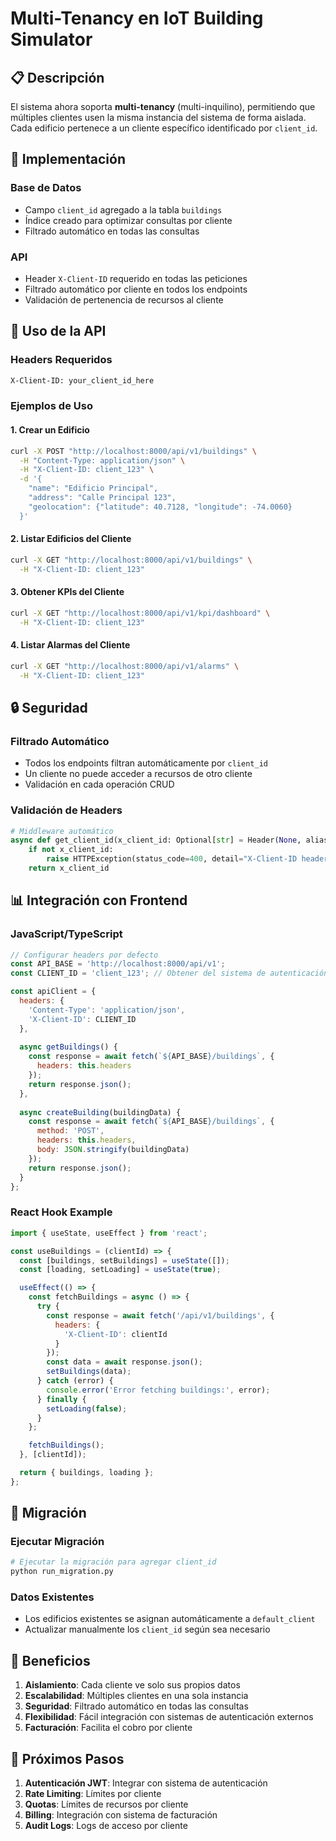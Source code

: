 # Multi-Tenancy en IoT Building Simulator

## 📋 Descripción

El sistema ahora soporta **multi-tenancy** (multi-inquilino), permitiendo que múltiples clientes usen la misma instancia del sistema de forma aislada. Cada edificio pertenece a un cliente específico identificado por `client_id`.

## 🔧 Implementación

### Base de Datos
- Campo `client_id` agregado a la tabla `buildings`
- Índice creado para optimizar consultas por cliente
- Filtrado automático en todas las consultas

### API
- Header `X-Client-ID` requerido en todas las peticiones
- Filtrado automático por cliente en todos los endpoints
- Validación de pertenencia de recursos al cliente

## 🚀 Uso de la API

### Headers Requeridos
```bash
X-Client-ID: your_client_id_here
```

### Ejemplos de Uso

#### 1. Crear un Edificio
```bash
curl -X POST "http://localhost:8000/api/v1/buildings" \
  -H "Content-Type: application/json" \
  -H "X-Client-ID: client_123" \
  -d '{
    "name": "Edificio Principal",
    "address": "Calle Principal 123",
    "geolocation": {"latitude": 40.7128, "longitude": -74.0060}
  }'
```

#### 2. Listar Edificios del Cliente
```bash
curl -X GET "http://localhost:8000/api/v1/buildings" \
  -H "X-Client-ID: client_123"
```

#### 3. Obtener KPIs del Cliente
```bash
curl -X GET "http://localhost:8000/api/v1/kpi/dashboard" \
  -H "X-Client-ID: client_123"
```

#### 4. Listar Alarmas del Cliente
```bash
curl -X GET "http://localhost:8000/api/v1/alarms" \
  -H "X-Client-ID: client_123"
```

## 🔒 Seguridad

### Filtrado Automático
- Todos los endpoints filtran automáticamente por `client_id`
- Un cliente no puede acceder a recursos de otro cliente
- Validación en cada operación CRUD

### Validación de Headers
```python
# Middleware automático
async def get_client_id(x_client_id: Optional[str] = Header(None, alias="X-Client-ID")) -> str:
    if not x_client_id:
        raise HTTPException(status_code=400, detail="X-Client-ID header is required")
    return x_client_id
```

## 📊 Integración con Frontend

### JavaScript/TypeScript
```javascript
// Configurar headers por defecto
const API_BASE = 'http://localhost:8000/api/v1';
const CLIENT_ID = 'client_123'; // Obtener del sistema de autenticación

const apiClient = {
  headers: {
    'Content-Type': 'application/json',
    'X-Client-ID': CLIENT_ID
  },
  
  async getBuildings() {
    const response = await fetch(`${API_BASE}/buildings`, {
      headers: this.headers
    });
    return response.json();
  },
  
  async createBuilding(buildingData) {
    const response = await fetch(`${API_BASE}/buildings`, {
      method: 'POST',
      headers: this.headers,
      body: JSON.stringify(buildingData)
    });
    return response.json();
  }
};
```

### React Hook Example
```javascript
import { useState, useEffect } from 'react';

const useBuildings = (clientId) => {
  const [buildings, setBuildings] = useState([]);
  const [loading, setLoading] = useState(true);

  useEffect(() => {
    const fetchBuildings = async () => {
      try {
        const response = await fetch('/api/v1/buildings', {
          headers: {
            'X-Client-ID': clientId
          }
        });
        const data = await response.json();
        setBuildings(data);
      } catch (error) {
        console.error('Error fetching buildings:', error);
      } finally {
        setLoading(false);
      }
    };

    fetchBuildings();
  }, [clientId]);

  return { buildings, loading };
};
```

## 🔄 Migración

### Ejecutar Migración
```bash
# Ejecutar la migración para agregar client_id
python run_migration.py
```

### Datos Existentes
- Los edificios existentes se asignan automáticamente a `default_client`
- Actualizar manualmente los `client_id` según sea necesario

## 🎯 Beneficios

1. **Aislamiento**: Cada cliente ve solo sus propios datos
2. **Escalabilidad**: Múltiples clientes en una sola instancia
3. **Seguridad**: Filtrado automático en todas las consultas
4. **Flexibilidad**: Fácil integración con sistemas de autenticación externos
5. **Facturación**: Facilita el cobro por cliente

## 🔮 Próximos Pasos

1. **Autenticación JWT**: Integrar con sistema de autenticación
2. **Rate Limiting**: Límites por cliente
3. **Quotas**: Límites de recursos por cliente
4. **Billing**: Integración con sistema de facturación
5. **Audit Logs**: Logs de acceso por cliente 